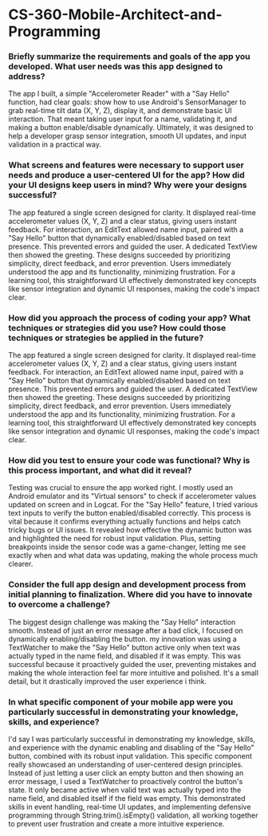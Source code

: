 # CS-360-Mobile-Architect-and-Programming

### Briefly summarize the requirements and goals of the app you developed. What user needs was this app designed to address?
The app I built, a simple "Accelerometer Reader" with a "Say Hello" function, had clear goals: show how to use Android's SensorManager to grab real-time tilt data (X, Y, Z), display it, and demonstrate basic UI interaction. That meant taking user input for a name, validating it, and making a button enable/disable dynamically. Ultimately, it was designed to help a developer  grasp sensor integration, smooth UI updates, and  input validation in a practical way.

### What screens and features were necessary to support user needs and produce a user-centered UI for the app? How did your UI designs keep users in mind? Why were your designs successful?
The app featured a single screen designed for clarity. It displayed real-time accelerometer values (X, Y, Z) and a clear status, giving users instant feedback. For interaction, an EditText allowed name input, paired with a "Say Hello" button that dynamically enabled/disabled based on text presence. This prevented errors and guided the user. A dedicated TextView then showed the greeting. These designs succeeded by prioritizing simplicity, direct feedback, and error prevention. Users immediately understood the app and its functionality, minimizing frustration. For a learning tool, this straightforward UI effectively demonstrated key concepts like sensor integration and dynamic UI responses, making the code's impact clear.

### How did you approach the process of coding your app? What techniques or strategies did you use? How could those techniques or strategies be applied in the future?
The app featured a single screen designed for clarity. It displayed real-time accelerometer values (X, Y, Z) and a clear status, giving users instant feedback. For interaction, an EditText allowed name input, paired with a "Say Hello" button that dynamically enabled/disabled based on text presence. This prevented errors and guided the user. A dedicated TextView then showed the greeting. These designs succeeded by prioritizing simplicity, direct feedback, and error prevention. Users immediately understood the app and its functionality, minimizing frustration. For a learning tool, this straightforward UI effectively demonstrated key concepts like sensor integration and dynamic UI responses, making the code's impact clear.

### How did you test to ensure your code was functional? Why is this process important, and what did it reveal?
Testing was crucial to ensure the app worked right. I mostly used an Android emulator and its "Virtual sensors" to check if accelerometer values updated on screen and in Logcat. For the "Say Hello" feature, I tried various text inputs to verify the button enabled/disabled correctly. This process is vital because it confirms everything actually functions and helps catch tricky bugs or UI issues. It revealed how effective the dynamic button was and highlighted the need for robust input validation. Plus, setting breakpoints inside the sensor code was a game-changer, letting me see exactly when and what data was updating, making the whole process much clearer.

### Consider the full app design and development process from initial planning to finalization. Where did you have to innovate to overcome a challenge?
The biggest design challenge was making the "Say Hello" interaction smooth. Instead of just an error message after a bad click, I focused on dynamically enabling/disabling the button. my innovation was using a TextWatcher to make the "Say Hello" button active only when text was actually typed in the name field, and disabled if it was empty. This was successful because it proactively guided the user, preventing mistakes and making the whole interaction feel far more intuitive and polished. It's a small detail, but it drastically improved the user experience i think.

### In what specific component of your mobile app were you particularly successful in demonstrating your knowledge, skills, and experience?
I'd say I was particularly successful in demonstrating my knowledge, skills, and experience with the dynamic enabling and disabling of the "Say Hello" button, combined with its robust input validation. This specific component really showcased an understanding of user-centered design principles. Instead of just letting a user click an empty button and then showing an error message, I used a TextWatcher to proactively control the button's state. It only became active when valid text was actually typed into the name field, and disabled itself if the field was empty. This demonstrated skills in event handling, real-time UI updates, and implementing defensive programming through String.trim().isEmpty() validation, all working together to prevent user frustration and create a more intuitive experience.
